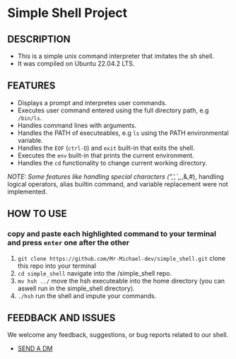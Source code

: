 # Simple Shell Project

## DESCRIPTION

- This is a simple unix command interpreter that imitates the sh shell. 
- It was compiled on Ubuntu 22.04.2 LTS.

## FEATURES

- Displays a prompt and interpretes user commands.
- Executes user command entered using the full directory path, e.g `/bin/ls`.
- Handles command lines with arguments.
- Handles the PATH of executeables, e.g `ls` using the PATH environmental variable.
- Handles the `EOF` (`ctrl-D`) and `exit` built-in that exits the shell.
- Executes the `env` built-in that prints the current environment.
- Handles the `cd` functionality to change current working directory.

*NOTE: Some features like handling special characters (",',`,\,*,&,#), handling logical operators, alias builtin command, and variable replacement were not implemented.

## HOW TO USE

### copy and paste each highlighted command to your terminal and press `enter` one after the other

1. `git clone https://github.com/Mr-Michael-dev/simple_shell.git` clone this repo into your terminal
2. `cd simple_shell` navigate into the /simple_shell repo.
3. `mv hsh ../` move the hsh executeable into the home directory (you can aswell run in the simple_shell directory).
4. `./hsh` run the shell and impute your commands.

## FEEDBACK AND ISSUES

We welcome any feedback, suggestions, or bug reports related to our shell.

- [SEND A DM](https://twitter.com/michealoyedepo) 
